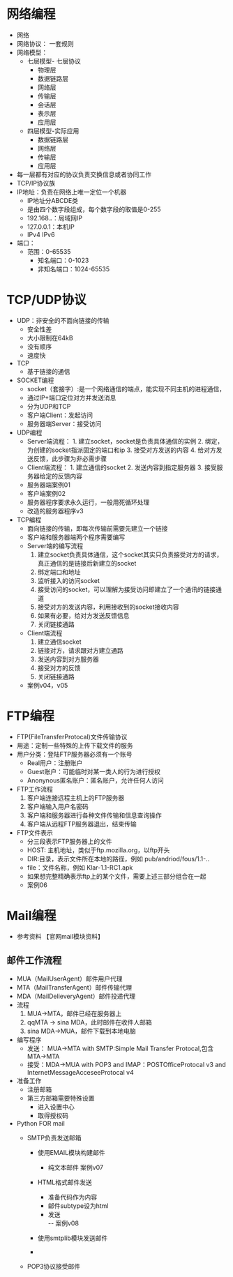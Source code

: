 # 网络编程
- 网络
- 网络协议： 一套规则
- 网络模型：
    - 七层模型- 七层协议
        - 物理层
        - 数据链路层
        - 网络层
        - 传输层
        - 会话层
        - 表示层
        - 应用层
    - 四层模型-实际应用
        - 数据链路层
        - 网络层
        - 传输层
        - 应用层    
- 每一层都有对应的协议负责交换信息或者协同工作
- TCP/IP协议族
- IP地址：负责在网络上唯一定位一个机器
    - IP地址分ABCDE类
    - 是由四个数字段组成，每个数字段的取值是0-255
    - 192.168.***.***：局域网IP
    - 127.0.0.1：本机IP
    - IPv4  IPv6
- 端口：
    - 范围：0-65535
        - 知名端口：0-1023  
        - 非知名端口：1024-65535
# TCP/UDP协议
- UDP：非安全的不面向链接的传输
    - 安全性差
    - 大小限制在64kB
    - 没有顺序
    - 速度快
- TCP
    - 基于链接的通信
- SOCKET编程
    - socket（套接字）:是一个网络通信的端点，能实现不同主机的进程通信，
    - 通过IP+端口定位对方并发送消息
    - 分为UDP和TCP
    - 客户端Client：发起访问
    - 服务器端Server：接受访问
- UDP编程
    - Server端流程：
            1. 建立socket，socket是负责具体通信的实例
            2. 绑定，为创建的socket指派固定的端口和ip
            3. 接受对方发送的内容
            4. 给对方发送反馈，此步骤为非必需步骤
    - Client端流程：
            1. 建立通信的socket
            2. 发送内容到指定服务器
            3. 接受服务器给定的反馈内容
    - 服务器端案例01
    - 客户端案例02        
    - 服务器程序要求永久运行，一般用死循环处理
    - 改造的服务器程序v3
- TCP编程
    - 面向链接的传输，即每次传输前需要先建立一个链接
    - 客户端和服务器端两个程序需要编写
    - Server端的编写流程
        1. 建立socket负责具体通信，这个socket其实只负责接受对方的请求，真正通信的是链接后新建立的socket
        2. 绑定端口和地址
        3. 监听接入的访问socket
        4. 接受访问的socket，可以理解为接受访问即建立了一个通讯的链接通道
        5. 接受对方的发送内容，利用接收到的socket接收内容
        6. 如果有必要，给对方发送反馈信息
        7. 关闭链接通路
    - Client端流程
        1. 建立通信socket
        2. 链接对方，请求跟对方建立通路
        3. 发送内容到对方服务器
        4. 接受对方的反馈
        5. 关闭链接通路   
    - 案例v04，v05                        

# FTP编程
- FTP(FileTransferProtocal)文件传输协议
- 用途：定制一些特殊的上传下载文件的服务
- 用户分类：登陆FTP服务器必须有一个账号
    - Real用户：注册账户
    - Guest账户：可能临时对某一类人的行为进行授权
    - Anonynous匿名账户：匿名账户，允许任何人访问
- FTP工作流程
    1. 客户端连接远程主机上的FTP服务器
    2. 客户端输入用户名密码
    3. 客户端和服务器进行各种文件传输和信息查询操作
    4. 客户端从远程FTP服务器退出，结束传输
- FTP文件表示
    - 分三段表示FTP服务器上的文件
    - HOST: 主机地址，类似于ftp.mozilla.org，以ftp开头
    - DIR:目录，表示文件所在本地的路径，例如 pub/andriod/fous/1.1-..
    - file：文件名称，例如 Klar-1.1-RC1.apk
    - 如果想完整精确表示ftp上的某个文件，需要上述三部分组合在一起
    - 案例06       
   
# Mail编程

- 参考资料  【官网mail模块资料】

## 邮件工作流程
- MUA（MailUserAgent）邮件用户代理
- MTA（MailTransferAgent）邮件传输代理
- MDA（MailDelieveryAgent）邮件投递代理       
- 流程
    1. MUA->MTA，邮件已经在服务器上
    2. qqMTA -> sina MDA，此时邮件在收件人邮箱
    3. sina MDA->MUA，邮件下载到本地电脑
- 编写程序
    - 发送： MUA->MTA with SMTP:Simple Mail Transfer Protocal,包含MTA->MTA
    - 接受：MDA->MUA with POP3 and IMAP：POSTOfficeProtocal v3 and InternetMessageAcceseeProtocal v4
- 准备工作
    - 注册邮箱
    - 第三方邮箱需要特殊设置
        - 进入设置中心
        - 取得授权码
- Python FOR mail
    - SMTP负责发送邮箱
        - 使用EMAIL模块构建邮件
            - 纯文本邮件 案例v07
            
        - HTML格式邮件发送
            - 准备代码作为内容
            - 邮件subtype设为html
            - 发送   
            -- 案例v08
        - 使用smtplib模块发送邮件
        - 
    
    
    - POP3协议接受邮件            
        



